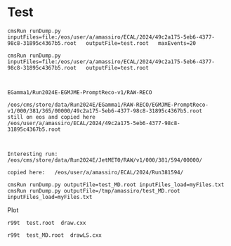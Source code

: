 Test
====


    cmsRun runDump.py  inputFiles=file:/eos/user/a/amassiro/ECAL/2024/49c2a175-5eb6-4377-98c8-31895c4367b5.root   outputFile=test.root   maxEvents=20

    cmsRun runDump.py  inputFiles=file:/eos/user/a/amassiro/ECAL/2024/49c2a175-5eb6-4377-98c8-31895c4367b5.root   outputFile=test.root

    
    
    EGamma1/Run2024E-EGMJME-PromptReco-v1/RAW-RECO
    
    /eos/cms/store/data/Run2024E/EGamma1/RAW-RECO/EGMJME-PromptReco-v1/000/381/365/00000/49c2a175-5eb6-4377-98c8-31895c4367b5.root
    still on eos and copied here
    /eos/user/a/amassiro/ECAL/2024/49c2a175-5eb6-4377-98c8-31895c4367b5.root
    
    
    
    Interesting run:
    /eos/cms/store/data/Run2024E/JetMET0/RAW/v1/000/381/594/00000/
    
    copied here:   /eos/user/a/amassiro/ECAL/2024/Run381594/
    
    cmsRun runDump.py outputFile=test_MD.root inputFiles_load=myFiles.txt
    cmsRun runDump.py outputFile=/tmp/amassiro/test_MD.root inputFiles_load=myFiles.txt

    
    
    
Plot

    r99t  test.root  draw.cxx 
    
    r99t  test_MD.root  drawLS.cxx 